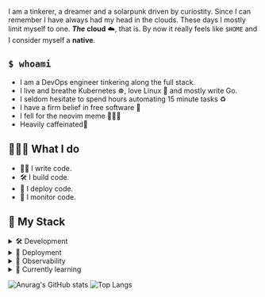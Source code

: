 I am a tinkerer, a dreamer and a solarpunk driven by curiostity.
Since I can remember I have always had my head in the clouds.
These days I mostly limit myself to one.
**_The_ cloud** ☁️, that is.
By now it really feels like `$HOME` and I consider myself a **native**.

## `$ whoami`

- I am a DevOps engineer tinkering along the full stack.
- I live and breathe Kubernetes ☸️, love Linux 🐧 and mostly write Go.
- I seldom hesitate to spend hours automating 15 minute tasks ♻️
- I have a firm belief in free software 💯
- I fell for the neovim meme 🤷🏻‍♂️
- Heavily caffeinated🧉

## 👨🏻‍🔧 What I do

- ✍🏻 I write code.
- 🛠️ I build code.
- 🚀 I deploy code.
- 🔎 I monitor code.

## 🧰 My Stack

<details>
<summary>🛠️ Development</summary>
<br/>
<ul>
  <li>Go</li>
  <li>Typescript</li>
</ul>
</details>

<details>
<summary>🚀 Deployment</summary>
<br/>
<ul>
  <li>Kubernetes</li>
  <li>ArgoCD</li>
  <li>Helm</li>
</ul>
</details>

<details>
<summary>🔎 Observability</summary>
<br/>
<ul>
  <li>Prometheus</li>
  <li>Loki</li>
  <li>Tempo</li>
  <li>Grafana</li>
  <li>Opentelemetry</li>
</ul>
</details>

<details>
<summary>🌱 Currently learning</summary>
<br/>
<ul>
  <li>Terraform</li>
  <li>Opentelemetry: <a href="https://github.com/sekthor/otel-test">otel-test</a></li>
  <li>OIDC / OAuth2</li>
  <li>grpc / protocol buffers: <a href="https://github.com/sekthor/protobuf">protobuf</a></li>
  <li>React / Next</li>
</ul>
</details>

![Anurag's GitHub stats](https://github-readme-stats.vercel.app/api?username=sekthor&show_icons=true&hide=contribs)
![Top Langs](https://github-readme-stats.vercel.app/api/top-langs/?username=sekthor&hide=Jupyter%20Notebook,html,scss&layout=compact)
